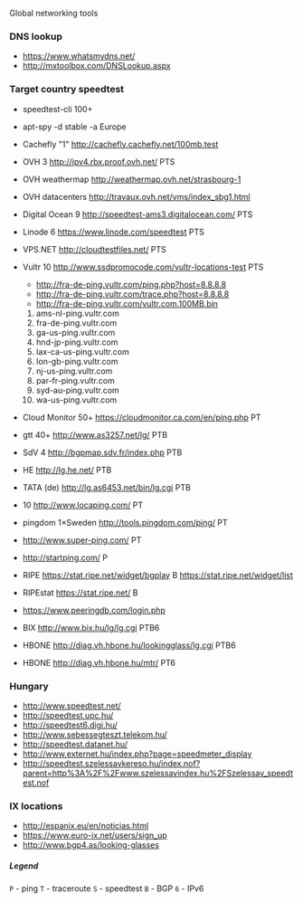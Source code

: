Global networking tools

### DNS lookup

- https://www.whatsmydns.net/
- http://mxtoolbox.com/DNSLookup.aspx

### Target country speedtest

- speedtest-cli 100+
- apt-spy -d stable -a Europe
- Cachefly "1" http://cachefly.cachefly.net/100mb.test

- OVH 3 http://ipv4.rbx.proof.ovh.net/ PTS
- OVH weathermap http://weathermap.ovh.net/strasbourg-1
- OVH datacenters http://travaux.ovh.net/vms/index_sbg1.html
- Digital Ocean 9 http://speedtest-ams3.digitalocean.com/ PTS
- Linode 6 https://www.linode.com/speedtest PTS
- VPS.NET http://cloudtestfiles.net/ PTS
- Vultr 10 http://www.ssdpromocode.com/vultr-locations-test PTS
    - http://fra-de-ping.vultr.com/ping.php?host=8.8.8.8
    - http://fra-de-ping.vultr.com/trace.php?host=8.8.8.8
    - http://fra-de-ping.vultr.com/vultr.com.100MB.bin

    1. ams-nl-ping.vultr.com
    1. fra-de-ping.vultr.com
    1. ga-us-ping.vultr.com
    1. hnd-jp-ping.vultr.com
    1. lax-ca-us-ping.vultr.com
    1. lon-gb-ping.vultr.com
    1. nj-us-ping.vultr.com
    1. par-fr-ping.vultr.com
    1. syd-au-ping.vultr.com
    1. wa-us-ping.vultr.com

- Cloud Monitor 50+ https://cloudmonitor.ca.com/en/ping.php PT
- gtt 40+ http://www.as3257.net/lg/ PTB
- SdV 4 http://bgpmap.sdv.fr/index.php PTB
- HE http://lg.he.net/ PTB
- TATA (de) http://lg.as6453.net/bin/lg.cgi PTB
- 10 http://www.locaping.com/ PT
- pingdom  1×Sweden http://tools.pingdom.com/ping/ PT
- http://www.super-ping.com/ PT
- http://startping.com/ P
- RIPE https://stat.ripe.net/widget/bgplay B https://stat.ripe.net/widget/list
- RIPEstat https://stat.ripe.net/ B
- https://www.peeringdb.com/login.php
- BIX http://www.bix.hu/lg/lg.cgi PTB6
- HBONE http://diag.vh.hbone.hu/lookingglass/lg.cgi PTB6
- HBONE http://diag.vh.hbone.hu/mtr/ PT6

### Hungary

- http://www.speedtest.net/
- http://speedtest.upc.hu/
- http://speedtest6.digi.hu/
- http://www.sebessegteszt.telekom.hu/
- http://speedtest.datanet.hu/
- http://www.externet.hu/index.php?page=speedmeter_display
- http://speedtest.szelessavkereso.hu/index.nof?parent=http%3A%2F%2Fwww.szelessavindex.hu%2FSzelessav_speedtest.nof

### IX locations

- http://espanix.eu/en/noticias.html
- https://www.euro-ix.net/users/sign_up
- http://www.bgp4.as/looking-glasses

##### Legend

`P` - ping
`T` - traceroute
`S` - speedtest
`B` - BGP
`6` - IPv6